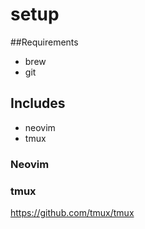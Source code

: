 # setup

##Requirements
- brew
- git

## Includes 
- neovim
- tmux

### Neovim


### tmux
https://github.com/tmux/tmux
